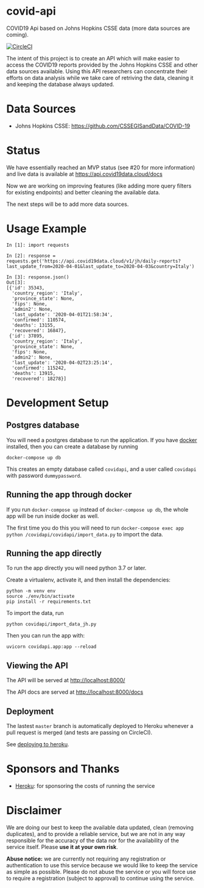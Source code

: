 # covid-api

COVID19 Api based on Johns Hopkins CSSE data (more data sources are coming).

[![CircleCI](https://circleci.com/gh/andreagrandi/covid-api.svg?style=svg)](https://circleci.com/gh/andreagrandi/covid-api)

The intent of this project is to create an API which will make easier to access the COVID19 reports provided by the Johns Hopkins CSSE and other data sources available.
Using this API researchers can concentrate their efforts on data analysis while we take care of retriving the data, cleaning it and keeping the database always updated.

# Data Sources

- Johns Hopkins CSSE: https://github.com/CSSEGISandData/COVID-19

# Status

We have essentially reached an MVP status (see #20 for more information) and live data is available at https://api.covid19data.cloud/docs

Now we are working on improving features (like adding more query filters for existing endpoints) and better cleaning the available data.

The next steps will be to add more data sources.

# Usage Example

```
In [1]: import requests

In [2]: response = requests.get('https://api.covid19data.cloud/v1/jh/daily-reports?last_update_from=2020-04-01&last_update_to=2020-04-03&country=Italy')

In [3]: response.json()
Out[3]:
[{'id': 35343,
  'country_region': 'Italy',
  'province_state': None,
  'fips': None,
  'admin2': None,
  'last_update': '2020-04-01T21:58:34',
  'confirmed': 110574,
  'deaths': 13155,
  'recovered': 16847},
 {'id': 37895,
  'country_region': 'Italy',
  'province_state': None,
  'fips': None,
  'admin2': None,
  'last_update': '2020-04-02T23:25:14',
  'confirmed': 115242,
  'deaths': 13915,
  'recovered': 18278}]
```

# Development Setup

## Postgres database
You will need a postgres database to run the application.
If you have [docker](https://docs.docker.com/get-started/) installed, then you can create a database by running

```
docker-compose up db
```

This creates an empty database called `covidapi`, and a user called `covidapi` with password `dummypassword`.

## Running the app through docker
If you run `docker-compose up` instead of `docker-compose up db`, the whole app will be run inside docker as well.

The first time you do this you will need to run `docker-compose exec app python /covidapi/covidapi/import_data.py` to import the data.

## Running the app directly
To run the app directly you will need python 3.7 or later.

Create a virtualenv, activate it, and then install the dependencies:

```
python -m venv env
source ./env/bin/activate
pip install -r requirements.txt
```

To import the data, run

```
python covidapi/import_data_jh.py
```

Then you can run the app with:

```
uvicorn covidapi.app:app --reload
```

## Viewing the API
The API will be served at [http://localhost:8000/](http://localhost:8000/)

The API docs are served at [http://localhost:8000/docs](http://localhost:8000/docs)

## Deployment
The lastest `master` branch is automatically deployed to Heroku whenever a pull request is merged (and tests are passing on CircleCI).

See [deploying to heroku](./docs/heroku-deploy.md).

# Sponsors and Thanks

- [Heroku](https://www.heroku.com): for sponsoring the costs of running the service

# Disclaimer

We are doing our best to keep the available data updated, clean (removing duplicates), and to provide a reliable service, but we are not in any way responsible for the accuracy of the data nor for the availability of the service itself. Please **use it at your own risk**.

**Abuse notice:** we are currently not requiring any registration or authentication to use this service because we would like to keep the service as simple as possible. Please do not abuse the service or you will force use to require a registration (subject to approval) to continue using the service.
